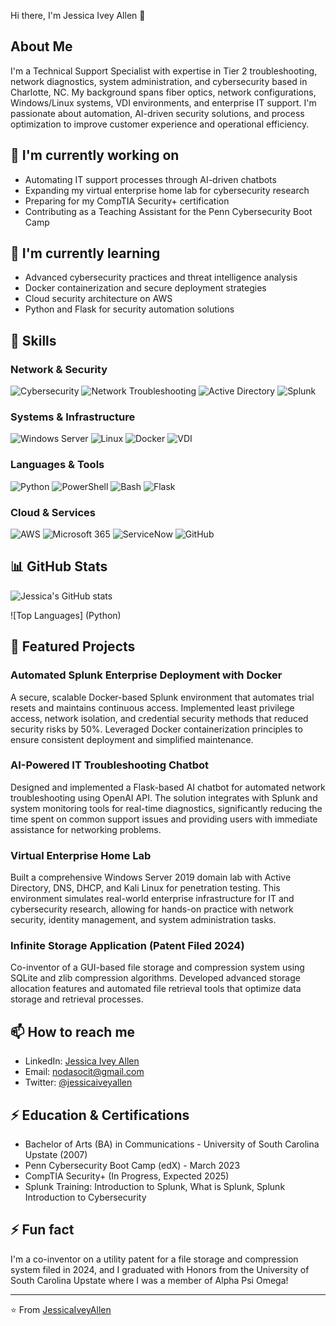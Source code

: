 Hi there, I'm Jessica Ivey Allen 👋

## About Me
I'm a Technical Support Specialist with expertise in Tier 2 troubleshooting, network diagnostics, system administration, and cybersecurity based in Charlotte, NC. My background spans fiber optics, network configurations, Windows/Linux systems, VDI environments, and enterprise IT support. I'm passionate about automation, AI-driven security solutions, and process optimization to improve customer experience and operational efficiency.

## 🔭 I'm currently working on
- Automating IT support processes through AI-driven chatbots
- Expanding my virtual enterprise home lab for cybersecurity research
- Preparing for my CompTIA Security+ certification
- Contributing as a Teaching Assistant for the Penn Cybersecurity Boot Camp

## 🌱 I'm currently learning
- Advanced cybersecurity practices and threat intelligence analysis
- Docker containerization and secure deployment strategies
- Cloud security architecture on AWS
- Python and Flask for security automation solutions

## 💼 Skills

### Network & Security
![Cybersecurity](https://img.shields.io/badge/-Cybersecurity-2C3E50?style=flat-square&logo=shield&logoColor=white)
![Network Troubleshooting](https://img.shields.io/badge/-Network%20Troubleshooting-0078D7?style=flat-square&logo=cisco&logoColor=white)
![Active Directory](https://img.shields.io/badge/-Active%20Directory-0078D4?style=flat-square&logo=windows&logoColor=white)
![Splunk](https://img.shields.io/badge/-Splunk-000000?style=flat-square&logo=splunk&logoColor=white)

### Systems & Infrastructure
![Windows Server](https://img.shields.io/badge/-Windows%20Server-0078D6?style=flat-square&logo=windows&logoColor=white)
![Linux](https://img.shields.io/badge/-Linux-FCC624?style=flat-square&logo=linux&logoColor=black)
![Docker](https://img.shields.io/badge/-Docker-2496ED?style=flat-square&logo=docker&logoColor=white)
![VDI](https://img.shields.io/badge/-VDI-4285F4?style=flat-square&logo=vmware&logoColor=white)

### Languages & Tools
![Python](https://img.shields.io/badge/-Python-3776AB?style=flat-square&logo=Python&logoColor=white)
![PowerShell](https://img.shields.io/badge/-PowerShell-5391FE?style=flat-square&logo=powershell&logoColor=white)
![Bash](https://img.shields.io/badge/-Bash-4EAA25?style=flat-square&logo=gnu-bash&logoColor=white)
![Flask](https://img.shields.io/badge/-Flask-000000?style=flat-square&logo=flask&logoColor=white)

### Cloud & Services
![AWS](https://img.shields.io/badge/-AWS-232F3E?style=flat-square&logo=amazon-aws&logoColor=white)
![Microsoft 365](https://img.shields.io/badge/-Microsoft%20365-0078D4?style=flat-square&logo=microsoft-office&logoColor=white)
![ServiceNow](https://img.shields.io/badge/-ServiceNow-00A1E0?style=flat-square&logo=servicenow&logoColor=white)
![GitHub](https://img.shields.io/badge/-GitHub-181717?style=flat-square&logo=github&logoColor=white)

## 📊 GitHub Stats

![Jessica's GitHub stats](https://github-readme-stats.vercel.app/api?username=jessicaiveyallen&show_icons=true&theme=radical)

![Top Languages] (Python)

## 🚀 Featured Projects

### Automated Splunk Enterprise Deployment with Docker
A secure, scalable Docker-based Splunk environment that automates trial resets and maintains continuous access. Implemented least privilege access, network isolation, and credential security methods that reduced security risks by 50%. Leveraged Docker containerization principles to ensure consistent deployment and simplified maintenance.

### AI-Powered IT Troubleshooting Chatbot
Designed and implemented a Flask-based AI chatbot for automated network troubleshooting using OpenAI API. The solution integrates with Splunk and system monitoring tools for real-time diagnostics, significantly reducing the time spent on common support issues and providing users with immediate assistance for networking problems.

### Virtual Enterprise Home Lab
Built a comprehensive Windows Server 2019 domain lab with Active Directory, DNS, DHCP, and Kali Linux for penetration testing. This environment simulates real-world enterprise infrastructure for IT and cybersecurity research, allowing for hands-on practice with network security, identity management, and system administration tasks.

### Infinite Storage Application (Patent Filed 2024)
Co-inventor of a GUI-based file storage and compression system using SQLite and zlib compression algorithms. Developed advanced storage allocation features and automated file retrieval tools that optimize data storage and retrieval processes.

## 📫 How to reach me

- LinkedIn: [Jessica Ivey Allen](https://www.linkedin.com/in/jessicaiveyallen/)
- Email: nodasocit@gmail.com
- Twitter: [@jessicaiveyallen](https://twitter.com/jessicaiveyallen)

## ⚡ Education & Certifications

- Bachelor of Arts (BA) in Communications - University of South Carolina Upstate (2007)
- Penn Cybersecurity Boot Camp (edX) - March 2023
- CompTIA Security+ (In Progress, Expected 2025)
- Splunk Training: Introduction to Splunk, What is Splunk, Splunk Introduction to Cybersecurity

## ⚡ Fun fact
I'm a co-inventor on a utility patent for a file storage and compression system filed in 2024, and I graduated with Honors from the University of South Carolina Upstate where I was a member of Alpha Psi Omega!

---

⭐️ From [JessicaIveyAllen](https://github.com/jessicaiveyallen)
